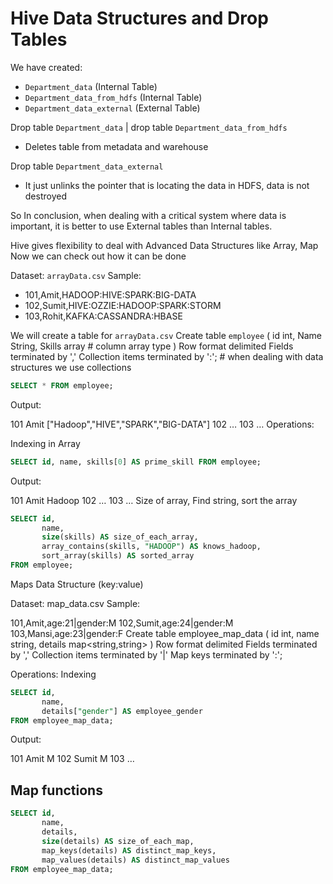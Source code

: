 # Hive Data Structures and Drop Tables



We have created:
- `Department_data` (Internal Table)
- `Department_data_from_hdfs` (Internal Table)
- `Department_data_external` (External Table)

Drop table `Department_data` | drop table `Department_data_from_hdfs`
- Deletes table from metadata and warehouse

Drop table `Department_data_external`
- It just unlinks the pointer that is locating the data in HDFS, data is not destroyed

So In conclusion, when dealing with a critical system where data is important, it is better to use External tables than Internal tables.

Hive gives flexibility to deal with Advanced Data Structures like Array, Map
Now we can check out how it can be done

Dataset: `arrayData.csv`
Sample:
- 101,Amit,HADOOP:HIVE:SPARK:BIG-DATA
- 102,Sumit,HIVE:OZZIE:HADOOP:SPARK:STORM
- 103,Rohit,KAFKA:CASSANDRA:HBASE

We will create a table for `arrayData.csv`
Create table `employee` (
  id int,
  Name String,
  Skills array<string>  # column array type
)
Row format delimited
Fields terminated by ','
Collection items terminated by ':';  # when dealing with data structures we use collections

```sql
SELECT * FROM employee;
```

Output:

101 Amit ["Hadoop","HIVE","SPARK","BIG-DATA"]
102 …
103 …
Operations:

Indexing in Array

```sql
SELECT id, name, skills[0] AS prime_skill FROM employee;
```
Output:

101 Amit Hadoop
102 …
103 …
Size of array, Find string, sort the array


```sql
SELECT id,
       name,
       size(skills) AS size_of_each_array,
       array_contains(skills, "HADOOP") AS knows_hadoop,
       sort_array(skills) AS sorted_array
FROM employee;
```

Maps Data Structure (key:value)

Dataset: map_data.csv
Sample:

101,Amit,age:21|gender:M
102,Sumit,age:24|gender:M
103,Mansi,age:23|gender:F
Create table employee_map_data (
id int,
name string,
details map<string,string>
)
Row format delimited
Fields terminated by ','
Collection items terminated by '|'
Map keys terminated by ':';

Operations: Indexing

```sql
SELECT id,
       name,
       details["gender"] AS employee_gender
FROM employee_map_data;
```
Output:

101 Amit M
102 Sumit M
103 …
## Map functions

```sql
SELECT id,
       name,
       details,
       size(details) AS size_of_each_map,
       map_keys(details) AS distinct_map_keys,
       map_values(details) AS distinct_map_values
FROM employee_map_data;
```
